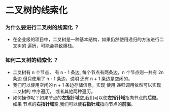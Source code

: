 # 二叉树的线索化
### 为什么要进行二叉树的线索化 ？
- 在企业级的项目中，二叉树是一种基本结构，如果仍然使用递归的方法进行二叉树的
  遍历，可能会导致爆栈。
### 如何二叉树的线索化 ？
- 二叉树有 n 个节点， 有 n - 1 条边, 每个节点有两条边，n 个节点则一共有 2n 条边
  但只使用了 n - 1 条边，说明 还有 n + 1 条边是空闲的。
- 我们可以使用空闲的 n + 1 条边存储信息，实现 使用 递归调用依然可以实现二叉树的
  中序遍历， 或者其他两种遍历。
- 如何操作呢？如果节点的**左指针域**空,我们可以使**左指针域**指向节点的**后继**。
  如果 节点的**右指针域**空,我们可以使**右指针域**指向节点的**前驱**。






